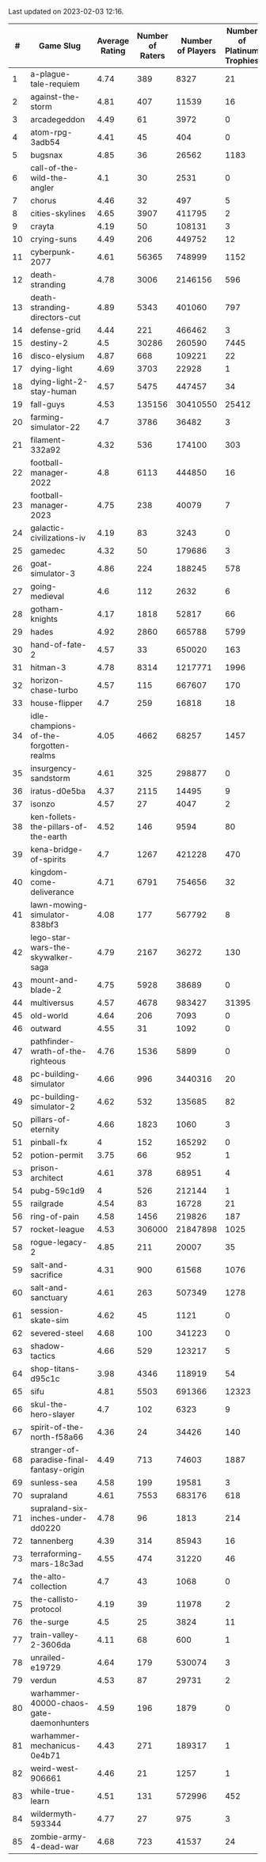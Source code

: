 Last updated on 2023-02-03 12:16.


|#|Game Slug|Average Rating|Number of Raters|Number of Players|Number of Platinum Trophies|Max Rarity (%)|
|---|---|---|---|---|---|---|
|1|a-plague-tale-requiem|4.74|389|8327|21|92|
|2|against-the-storm|4.81|407|11539|16|38|
|3|arcadegeddon|4.49|61|3972|0|90|
|4|atom-rpg-3adb54|4.41|45|404|0|99|
|5|bugsnax|4.85|36|26562|1183|97|
|6|call-of-the-wild-the-angler|4.1|30|2531|0|65|
|7|chorus|4.46|32|497|5|87|
|8|cities-skylines|4.65|3907|411795|2|71|
|9|crayta|4.19|50|108131|3|23|
|10|crying-suns|4.49|206|449752|12|66|
|11|cyberpunk-2077|4.61|56365|748999|1152|65|
|12|death-stranding|4.78|3006|2146156|596|91|
|13|death-stranding-directors-cut|4.89|5343|401060|797|91|
|14|defense-grid|4.44|221|466462|3|80|
|15|destiny-2|4.5|30286|260590|7445|94|
|16|disco-elysium|4.87|668|109221|22|28|
|17|dying-light|4.69|3703|22928|1|95|
|18|dying-light-2-stay-human|4.57|5475|447457|34|7|
|19|fall-guys|4.53|135156|30410550|25412|2|
|20|farming-simulator-22|4.7|3786|36482|3|77|
|21|filament-332a92|4.32|536|174100|303|93|
|22|football-manager-2022|4.8|6113|444850|16|49|
|23|football-manager-2023|4.75|238|40079|7|79|
|24|galactic-civilizations-iv|4.19|83|3243|0|79|
|25|gamedec|4.32|50|179686|3|27|
|26|goat-simulator-3|4.86|224|188245|578|92|
|27|going-medieval|4.6|112|2632|6|68|
|28|gotham-knights|4.17|1818|52817|66|26|
|29|hades|4.92|2860|665788|5799|89|
|30|hand-of-fate-2|4.57|33|650020|163|72|
|31|hitman-3|4.78|8314|1217771|1996|47|
|32|horizon-chase-turbo|4.57|115|667607|170|88|
|33|house-flipper|4.7|259|16818|18|94|
|34|idle-champions-of-the-forgotten-realms|4.05|4662|68257|1457|2|
|35|insurgency-sandstorm|4.61|325|298877|0|5|
|36|iratus-d0e5ba|4.37|2115|14495|9|85|
|37|isonzo|4.57|27|4047|2|57|
|38|ken-follets-the-pillars-of-the-earth|4.52|146|9594|80|44|
|39|kena-bridge-of-spirits|4.7|1267|421228|470|94|
|40|kingdom-come-deliverance|4.71|6791|754656|32|30|
|41|lawn-mowing-simulator-838bf3|4.08|177|567792|8|84|
|42|lego-star-wars-the-skywalker-saga|4.79|2167|36272|130|97|
|43|mount-and-blade-2|4.75|5928|38689|0|27|
|44|multiversus|4.57|4678|983427|31395|75|
|45|old-world|4.64|206|7093|0|82|
|46|outward|4.55|31|1092|0|73|
|47|pathfinder-wrath-of-the-righteous|4.76|1536|5899|0|51|
|48|pc-building-simulator|4.66|996|3440316|20|48|
|49|pc-building-simulator-2|4.62|532|135685|82|75|
|50|pillars-of-eternity|4.66|1823|1060|3|81|
|51|pinball-fx|4|152|165292|0|85|
|52|potion-permit|3.75|66|952|1|98|
|53|prison-architect|4.61|378|68951|4|29|
|54|pubg-59c1d9|4|526|212144|1|74|
|55|railgrade|4.54|83|16728|21|98|
|56|ring-of-pain|4.58|1456|219826|187|96|
|57|rocket-league|4.53|306000|21847898|1025|78|
|58|rogue-legacy-2|4.85|211|20007|35|4|
|59|salt-and-sacrifice|4.31|900|61568|1076|91|
|60|salt-and-sanctuary|4.61|263|507349|1278|83|
|61|session-skate-sim|4.62|45|1121|0|27|
|62|severed-steel|4.68|100|341223|0|18|
|63|shadow-tactics|4.66|529|123217|5|6|
|64|shop-titans-d95c1c|3.98|4346|118919|54|97|
|65|sifu|4.81|5503|691366|12323|97|
|66|skul-the-hero-slayer|4.7|102|6323|9|94|
|67|spirit-of-the-north-f58a66|4.36|24|34426|140|65|
|68|stranger-of-paradise-final-fantasy-origin|4.49|713|74603|1887|98|
|69|sunless-sea|4.58|199|19581|3|36|
|70|supraland|4.61|7553|683176|618|99|
|71|supraland-six-inches-under-dd0220|4.78|96|1813|214|99|
|72|tannenberg|4.39|314|85943|16|88|
|73|terraforming-mars-18c3ad|4.55|474|31220|46|44|
|74|the-alto-collection|4.7|43|1068|0|33|
|75|the-callisto-protocol|4.19|39|11978|2|6|
|76|the-surge|4.5|25|3824|11|94|
|77|train-valley-2-3606da|4.11|68|600|1|89|
|78|unrailed-e19729|4.64|179|530074|3|10|
|79|verdun|4.53|87|29731|2|76|
|80|warhammer-40000-chaos-gate-daemonhunters|4.59|196|1879|0|6|
|81|warhammer-mechanicus-0e4b71|4.43|271|189317|1|25|
|82|weird-west-906661|4.46|21|1257|1|85|
|83|while-true-learn|4.51|131|572996|452|93|
|84|wildermyth-593344|4.77|27|975|3|19|
|85|zombie-army-4-dead-war|4.68|723|41537|24|67|
